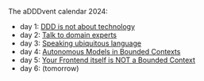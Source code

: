 The aDDDvent calendar 2024:
- day 1: [DDD is not about technology](/ddd-is-not-about-technology)
- day 2: [Talk to domain experts](/ddd-talk-to-domain-experts)
- day 3: [Speaking ubiquitous language](ddd-speaking-ubiquitous-language)
- day 4: [Autonomous Models in Bounded Contexts](/ddd-autonomous-models-in-bounded-contexts)
- day 5: [Your Frontend itself is NOT a Bounded Context](/ddd-your-frontend-is-not-a-bounded-context)
- day 6: (tomorrow)
